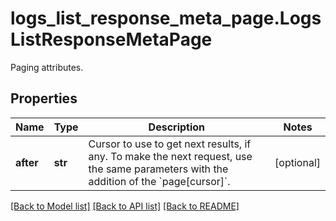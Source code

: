 # logs_list_response_meta_page.LogsListResponseMetaPage

Paging attributes.
## Properties
Name | Type | Description | Notes
------------ | ------------- | ------------- | -------------
**after** | **str** | Cursor to use to get next results, if any. To make the next request, use the same parameters with the addition of the &#x60;page[cursor]&#x60;. | [optional] 

[[Back to Model list]](README.md#documentation-for-models) [[Back to API list]](README.md#documentation-for-api-endpoints) [[Back to README]](README.md)



